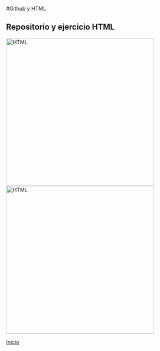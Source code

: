 #Github y HTML

<h2>Repositorio y ejercicio HTML</h2>

<img src="https://i.imgur.com/ZpPN0yX.png" style="width: 700px; width: 400px" alt="HTML">
<br>

<img src="https://i.imgur.com/ZmS3h9b.jpg" style="width: 700px; width: 400px" alt="HTML">
<br>

[Inicio](index.md)
